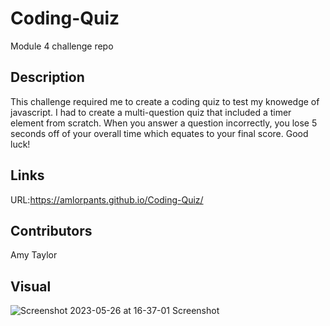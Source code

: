 # Coding-Quiz

Module 4 challenge repo

## Description

This challenge required me to create a coding quiz to test my knowedge of javascript. I had to create a multi-question quiz that included a timer element from scratch. When you answer a question incorrectly, you lose 5 seconds off of your overall time which equates to your final score. Good luck!

## Links

URL:https://amlorpants.github.io/Coding-Quiz/

## Contributors

Amy Taylor

## Visual
![Screenshot 2023-05-26 at 16-37-01 Screenshot](https://github.com/amlorpants/Coding-Quiz/assets/87711695/d5cbd6b5-a106-4796-bca0-047baca80cce)
